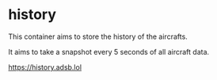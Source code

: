 # history

This container aims to store the history of the aircrafts.

It aims to take a snapshot every 5 seconds of all aircraft data.

<https://history.adsb.lol>
